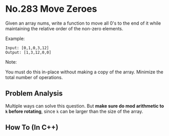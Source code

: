 No.283 Move Zeroes
=========
Given an array nums, write a function to move all 0's to the end of it while maintaining the relative order of the non-zero elements.

Example:
```
Input: [0,1,0,3,12]
Output: [1,3,12,0,0]
```
Note:

You must do this in-place without making a copy of the array.
Minimize the total number of operations. 

## Problem Analysis  

Multiple ways can solve this question. But **make sure do mod arithmetic to `k` before rotating**, since `k` can be larger than the size of the array.  

## How To (In C++)
